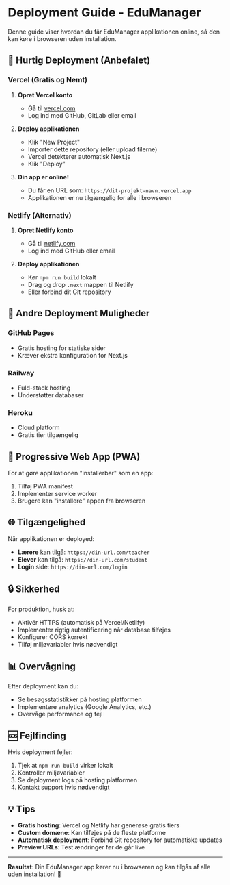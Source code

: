 # Deployment Guide - EduManager

Denne guide viser hvordan du får EduManager applikationen online, så den kan køre i browseren uden installation.

## 🚀 Hurtig Deployment (Anbefalet)

### Vercel (Gratis og Nemt)

1. **Opret Vercel konto**
   - Gå til [vercel.com](https://vercel.com)
   - Log ind med GitHub, GitLab eller email

2. **Deploy applikationen**
   - Klik "New Project"
   - Importer dette repository (eller upload filerne)
   - Vercel detekterer automatisk Next.js
   - Klik "Deploy"

3. **Din app er online!**
   - Du får en URL som: `https://dit-projekt-navn.vercel.app`
   - Applikationen er nu tilgængelig for alle i browseren

### Netlify (Alternativ)

1. **Opret Netlify konto**
   - Gå til [netlify.com](https://netlify.com)
   - Log ind med GitHub eller email

2. **Deploy applikationen**
   - Kør `npm run build` lokalt
   - Drag og drop `.next` mappen til Netlify
   - Eller forbind dit Git repository

## 🔧 Andre Deployment Muligheder

### GitHub Pages
- Gratis hosting for statiske sider
- Kræver ekstra konfiguration for Next.js

### Railway
- Fuld-stack hosting
- Understøtter databaser

### Heroku
- Cloud platform
- Gratis tier tilgængelig

## 📱 Progressive Web App (PWA)

For at gøre applikationen "installerbar" som en app:

1. Tilføj PWA manifest
2. Implementer service worker
3. Brugere kan "installere" appen fra browseren

## 🌐 Tilgængelighed

Når applikationen er deployed:

- **Lærere** kan tilgå: `https://din-url.com/teacher`
- **Elever** kan tilgå: `https://din-url.com/student`
- **Login** side: `https://din-url.com/login`

## 🔒 Sikkerhed

For produktion, husk at:

- Aktivér HTTPS (automatisk på Vercel/Netlify)
- Implementer rigtig autentificering når database tilføjes
- Konfigurer CORS korrekt
- Tilføj miljøvariabler hvis nødvendigt

## 📊 Overvågning

Efter deployment kan du:

- Se besøgsstatistikker på hosting platformen
- Implementere analytics (Google Analytics, etc.)
- Overvåge performance og fejl

## 🆘 Fejlfinding

Hvis deployment fejler:

1. Tjek at `npm run build` virker lokalt
2. Kontroller miljøvariabler
3. Se deployment logs på hosting platformen
4. Kontakt support hvis nødvendigt

## 💡 Tips

- **Gratis hosting**: Vercel og Netlify har generøse gratis tiers
- **Custom domæne**: Kan tilføjes på de fleste platforme
- **Automatisk deployment**: Forbind Git repository for automatiske updates
- **Preview URLs**: Test ændringer før de går live

---

**Resultat**: Din EduManager app kører nu i browseren og kan tilgås af alle uden installation! 🎉
